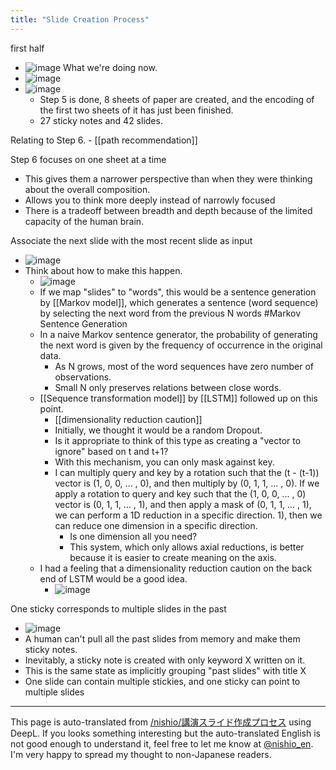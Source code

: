 ```yaml
---
title: "Slide Creation Process"
---
```


first half
- ![image](https://gyazo.com/6416fc63963b753fa3db11f6a27ff424/thumb/1000)
What we're doing now.
- ![image](https://gyazo.com/cdd2ca54f3d6ce0f09422ac9e5fb53c0/thumb/1000)
- ![image](https://gyazo.com/a803956ea00e02f1ef3f7afe2c10417a/thumb/1000)
    - Step 5 is done, 8 sheets of paper are created, and the encoding of the first two sheets of it has just been finished.
    - 27 sticky notes and 42 slides.

Relating to Step 6.
    - [[path recommendation]]

Step 6 focuses on one sheet at a time
- This gives them a narrower perspective than when they were thinking about the overall composition.
- Allows you to think more deeply instead of narrowly focused
- There is a tradeoff between breadth and depth because of the limited capacity of the human brain.

Associate the next slide with the most recent slide as input
- ![image](https://gyazo.com/e1b0fddb1e46676a789815732483c8fd/thumb/1000)
- Think about how to make this happen.
    - ![image](https://gyazo.com/9c2052fa9eef90b9e01a588b186456fd/thumb/1000)
    - If we map "slides" to "words", this would be a sentence generation by [[Markov model]], which generates a sentence (word sequence) by selecting the next word from the previous N words #Markov Sentence Generation
    - In a naive Markov sentence generator, the probability of generating the next word is given by the frequency of occurrence in the original data.
        - As N grows, most of the word sequences have zero number of observations.
        - Small N only preserves relations between close words.
    - [[Sequence transformation model]] by [[LSTM]] followed up on this point.
        - [[dimensionality reduction caution]]
        - Initially, we thought it would be a random Dropout.
        - Is it appropriate to think of this type as creating a "vector to ignore" based on t and t+1?
        - With this mechanism, you can only mask against key.
        - I can multiply query and key by a rotation such that the (t - (t-1)) vector is (1, 0, 0, ... , 0), and then multiply by (0, 1, 1, ... , 0). If we apply a rotation to query and key such that the (1, 0, 0, ... , 0) vector is (0, 1, 1, ... , 1), and then apply a mask of (0, 1, 1, ... , 1), we can perform a 1D reduction in a specific direction. 1), then we can reduce one dimension in a specific direction.
            - Is one dimension all you need?
            - This system, which only allows axial reductions, is better because it is easier to create meaning on the axis.
    - I had a feeling that a dimensionality reduction caution on the back end of LSTM would be a good idea.
        - ![image](https://gyazo.com/37fb5976f7c582ac68fbf083bb7963f8/thumb/1000)

One sticky corresponds to multiple slides in the past
- ![image](https://gyazo.com/a7816b9809ad62f069ad9d55907e878d/thumb/1000)
- A human can't pull all the past slides from memory and make them sticky notes.
- Inevitably, a sticky note is created with only keyword X written on it.
- This is the same state as implicitly grouping "past slides" with title X
- One slide can contain multiple stickies, and one sticky can point to multiple slides

---
This page is auto-translated from [/nishio/講演スライド作成プロセス](https://scrapbox.io/nishio/講演スライド作成プロセス) using DeepL. If you looks something interesting but the auto-translated English is not good enough to understand it, feel free to let me know at [@nishio_en](https://twitter.com/nishio_en). I'm very happy to spread my thought to non-Japanese readers.